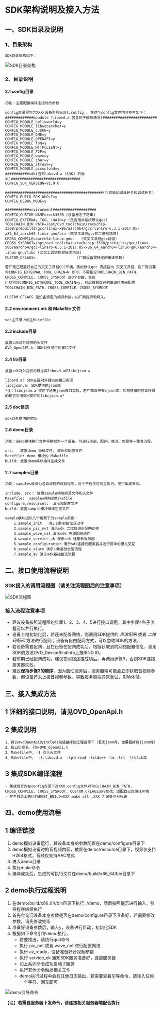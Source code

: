 # SDK架构说明及接入方法
## 一、SDK目录及说明
### 1、目录架构
	SDK目录架构如下：
![SDK目录架构](sdkcontent.png)

### 2、目录说明
#### 2.1 config目录
    功能：主要配置编译连接时的参数

	config目录里包含XXX(设备型号标识).config , 在这个config文件内容参考如下：
	#############moudule（libovd.a 包含的子模块情况)#########################
	CONFIG_MODULE_helloworld=y
	CONFIG_MODULE_libwebsocket=y
	CONFIG_MODULE_cJSON=y
	CONFIG_MODULE_DME=y
	CONFIG_MODULE_OPENAPI=y
	CONFIG_MODULE_log=y
	CONFIG_MODULE_HTTPCLIENT=y
	CONFIG_MODULE_P2P=y
	CONFIG_MODULE_wave=y
	CONFIG_MODULE_zbar=y
	CONFIG_MODULE_stream=y
	CONFIG_MODULE_picupload=y
	###########sdk(当前libovd.a (SDK) 的版本)################################
	CONFIG_SDK_VERSION=V1.0.0
	
	#############################################(当前辅助编译开关和调试开关)
	CONFIG_BUILD_SDK_WHOLE=y
	CONFIG_DEBUG_MODE=y
	
	###########environment####################
	CONFIG_CUSTOM_NAME=rock3308 (设备标志字符串)
	CONFIG_EXTERNAL_TOOL_CHAIN=y (是否用非系统默认gcc)
	TOOLCHAIN_BIN_PATH=/opt/ovd_toolchain/rockchip-3308/prebuilts/gcc/linux-x86/aarch64/gcc-linaro-6.3.1-2017.05-x86_64_aarch64-linux-gnu/bin (交叉工具链gcc的二进制路径)
	CROSS_COMPILE=aarch64-linux-gnu-   (交叉工具链gcc前缀)
	CROSS_SYSROOT=/opt/ovd_toolchain/rockchip-3308/prebuilts/gcc/linux-x86/aarch64/gcc-linaro-6.3.1-2017.05-x86_64_aarch64-linux-gnu/aarch64-linux-gnu/libc (交叉工具链的逻辑库地址)
	CUSTOM_CFLAGS=                   (厂商设备需特定的编译参数)
	
	若厂商已配置好自己的交叉工具链GCC环境，例如默认gcc 直接指向 交叉工具链，则厂商只需将CONFIG_EXTERNAL_TOOL_CHAIN=N 即可，不需指定TOOLCHAIN_BIN_PATH, CROSS_COMPILE, CROSS_SYSROOT 这3个参数，否则
	厂商需将CONFIG_EXTERNAL_TOOL_CHAIN=y, 然后根据自己的编译环境来配置TOOLCHAIN_BIN_PATH，CROSS_COMPILE，CROSS_SYSROOT
	
	CUSTOM_CFLAGS 是设备特定的编译参数，由厂商提供和填入。


#### 2.2 environment.mk 和 Makefile 文件
	sdk主目录上的主Makefile

#### 2.3 include目录
	放置sdk对外提供的头文件
	OVD_OpenAPI.h：SDK对外提供的接口文件

#### 2.4 lib目录
	放置sdk对外提供的静态库libovd.a和libcjson.a

	libovd.a: SDK主要对外提供的接口实现
	libcjson.a: SDK提供的json库
	*注：libcjson.a 提供了通用json接口实现，若厂商自带有cjson库，后期移植时可自行斟酌是否引用SDK提供的libcjson.a*
	 
#### 2.5 doc目录
	sdk对外提供的文档

#### 2.6 demo目录
	功能：demo模块执行文件将模拟为一个设备，可进行注册、配网、推流、告警等一整套流程。

	src:   放置demo 源码文件, 演示和配置文件
	Makefile: demo 模块的 Makefile
	build: 放置demo模块编译生成文件
	
#### 2.7 samples目录
	功能：samples模块为各自流程的模拟程序，每个子程序可独立执行。提供集成参考。

	include, src： 放置sample模块的源文件和头文件
	Makefile:  samples模块的Makefile
	configure,resources:  演示和配置文件
	build: 放置sample模块编译生成文件
	
	sample模块提供几个情景下的sample实例：
		1.sample_init   演示sdk初始化话动作
		2.sample_pic_net 演示sdk 二维码识别配网动作
		3.sample_wave_net 演示sdk 声波配网动作
		4.sample_service_ok 演示sdk 连接云服务器
		5.sample_configuration 演示sdk连接云服务器并进行简单的报文交互
		6.sample_alarm 演示sdk基础告警流程
		7.sample_av 演示sdk基础推流流程


## 二、接口使用流程说明
### SDK接入的调用流程图（请关注流程图后的注意事项）
   ![SDK流程图](detailedflowchart.jpg)
### 接入流程注意事项
   
- 建议设备按照流程图的步骤1、2、3、4、5进行接口调用，其中步骤4各子流程可以并行执行。
- 设备上电初始化后，若还未配置网络，则调用SDK提供的 *声波配网* 或者 *二维码配网* 方法进行配网；设备有自由配网方式，可以忽略SDK的方法。
- 若设备需要配网，且在设备在配网成功后，根据获取到的网络配置信息，调用SDK的方法OVD_DeviceBindInfo上报BIND ID。
- 若前期已经配网成功，建议在网络连接成功后，再调用步骤3，否则SDK连接服务器失败。
- 建议**保持步骤3的顺序**，因为启动服务后，服务器端可能会立即获取音视频参数，但设备还未上报音视频参数，导致服务器端异常重试，影响体验。
   
## 三、接入集成方法
## 1 详细的接口说明，请见OVD_OpenApi.h

## 2 集成说明
    1、拷贝ovdOpenApi的include及链接库到工程目录下（若无json库，也需要拷贝jison库）
    2、接口实现处，引用OVD_OpenApi.h
    3、Makefile中, -I 引入头文件
    4、Makefile中,  -l:libovd.a  -lpthread -lstdc++ -lm -lrt  引入lib库
    
## 3 集成SDK编译流程
	- 集成商首先在config目录下对XXX.config文件对TOOLCHAIN_BIN_PATH, CROSS_COMPILE, CROSS_SYSROOT, CUSTOM_CFLAGS进行修改，适配自己的编译环境
	- 在主目录上执行TARGET_BUILD=XXX make all ,XXX 为设备型号标识


## 四、demo使用流程
## 1 编译链接
1. demo模拟设备运行，其设备本身的参数配置在demo/configure目录下
2. demo模拟设备时的音视频内容，放置在demo/resource目录下，视频仅支持H264格式，音频仅支持AAC格式
3. 进入demo目录
4. 执行make命令
5. 编译成功后，生成的可执行文件在demo/build/x86_64/bin目录下

## 2 demo执行过程说明
1. 在demo/build/x86_64/bin目录下执行 ./demo，然后按照提示进行输入，引导程序继续执行
2. 首先会询问设备本身参数是否在demo/configure目录下准备好，若需要修改参数，请先修改完毕
3. 准备好设备参数后，输入y，设备进行启动，初始化SDK
4. 根据如下命令引导demo执行，
	- 若要推出，请执行quit命令
	- 执行 pic\_net 或者 wave\_net 进行配置网络
	- 执行 av_ready，设备准备好音视频参数
	- 执行 service_ok 通知SDK服务准备好，连接服务器
	- 如上系列命令成功启动了服务
	- 执行其他命令触发相关工作
	- demo执行过程中会有其他日志输出，若需要查看引导命令，请输入任何一个字符，回车即可


![demo引导命令](democmd.bmp)

【注】**若需要服务器下发命令，请连接相关服务器端配合执行**


